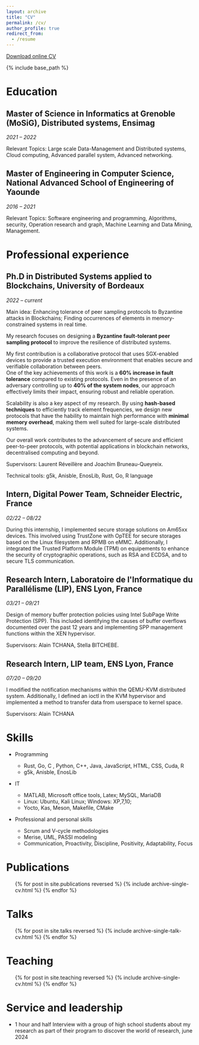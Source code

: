```yaml
---
layout: archive
title: "CV"
permalink: /cv/
author_profile: true
redirect_from:
  - /resume
---
```

<p style="text-decoration:underline;"><a href="https://docs.google.com/document/d/1m4zhpRM_5-rj8YgwfB52hhWrAiGJ3-Iy_BgdmjkH4n4/edit?tab=t.0">Download online CV</a></p>

{% include base_path %}

Education
======

Master of Science in Informatics at Grenoble (MoSiG), Distributed systems, Ensimag
------

*2021 – 2022*

Relevant Topics: Large scale Data-Management and Distributed systems, Cloud computing, Advanced parallel system, Advanced networking. 

Master of Engineering in Computer Science, National Advanced School of Engineering of Yaounde
------

*2016 – 2021*

Relevant Topics: Software engineering and programming, Algorithms, security, Operation research and graph, Machine Learning and Data Mining, Management.


Professional experience
======

Ph.D in Distributed Systems applied to Blockchains, University of Bordeaux
------ 

*2022 – current*

Main idea: Enhancing tolerance of peer sampling protocols to Byzantine attacks in Blockchains; Finding occurrences of elements in memory-constrained systems in real time. 

My research focuses on designing a **Byzantine fault-tolerant peer sampling protocol** to improve the resilience of distributed systems. 

My first contribution is a collaborative protocol that uses SGX-enabled devices to provide a trusted execution environment that enables secure and verifiable collaboration between peers.  
One of the key achievements of this work is a **60% increase in fault tolerance** compared to existing protocols. Even in the presence of an adversary controlling up to **40% of the system nodes**, our approach effectively limits their impact, ensuring robust and reliable operation.  

Scalability is also a key aspect of my research. By using **hash-based techniques** to efficiently track element frequencies, we design new protocols that have the hability to maintain high performance with **minimal memory overhead**, making them well suited for large-scale distributed systems.  

Our overall work contributes to the advancement of secure and efficient peer-to-peer protocols, with potential applications in blockchain networks, decentralised computing and beyond.  

Supervisors: Laurent Réveillère and Joachim Bruneau-Queyreix.

Technical tools: g5k, Anisble, EnosLib, Rust, Go, R language

Intern, Digital Power Team, Schneider Electric, France 
------ 

*02/22 – 08/22*

During this internship, I implemented secure storage solutions on Am65xx devices. This involved using TrustZone with OpTEE for secure storages based on the Linux filesystem and RPMB on eMMC. Additionally, I integrated the Trusted Platform Module (TPM) on equipements to enhance the security of cryptographic operations, such as RSA and ECDSA, and to secure TLS communication.

Research Intern, Laboratoire de l'Informatique du Parallélisme (LIP), ENS Lyon, France
------ 

*03/21 – 09/21*

Design of memory buffer protection policies using Intel SubPage Write Protection (SPP). This included identifying the causes of buffer overflows documented over the past 12 years and implementing SPP management functions within the XEN hypervisor.

Supervisors: Alain TCHANA, Stella BITCHEBE.

Research Intern, LIP team, ENS Lyon, France
------ 

*07/20 – 09/20*

I modified the notification mechanisms within the QEMU-KVM distributed system. Additionally, I defined an ioctl in the KVM hypervisor and implemented a method to transfer data from userspace to kernel space.

Supervisors: Alain TCHANA

Skills
======
* Programming
  * Rust, Go, C , Python, C++, Java, JavaScript, HTML, CSS, Cuda, R
  * g5k, Anisble, EnosLib

* IT 
  * MATLAB, Microsoft office tools, Latex;   MySQL, MariaDB 
  * Linux: Ubuntu, Kali Linux; Windows:  XP,7,10;   
  * Yocto, Kas, Meson, Makefile, CMake

* Professional and personal skills
  * Scrum and V-cycle methodologies 
  * Merise, UML, PASSI modeling
  * Communication, Proactivity, Discipline, Positivity, Adaptability, Focus


Publications
======
  <ul>{% for post in site.publications reversed %}
    {% include archive-single-cv.html %}
  {% endfor %}</ul>
  
Talks
======
  <ul>{% for post in site.talks reversed %}
    {% include archive-single-talk-cv.html  %}
  {% endfor %}</ul>
  
Teaching
======
  <ul>{% for post in site.teaching reversed %}
    {% include archive-single-cv.html %}
  {% endfor %}</ul>
  
Service and leadership
======
* 1 hour and half Interview with a group of high school students about my research as part of their program to discover the world of research, june 2024